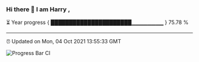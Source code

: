 ### Hi there 👋 I am Harry , 

⏳ Year progress { ██████████████████████▁▁▁▁▁▁▁▁ } 75.78 %

---

⏰ Updated on Mon, 04 Oct 2021 13:55:33 GMT

![Progress Bar CI](https://github.com/duykhang68/duykhang68/workflows/Progress%20Bar%20CI/badge.svg)
